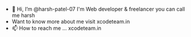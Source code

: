 - 👋 Hi, I’m @harsh-patel-07
I'm Web developer & freelancer you can call me harsh 
- Want to know more about me visit xcodeteam.in
- 📫 How to reach me ... xcodeteam.in
